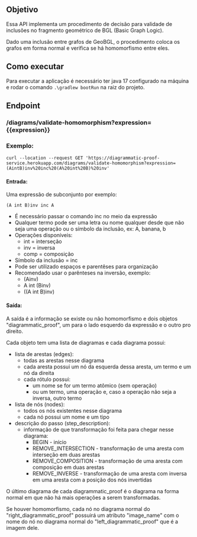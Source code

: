 ## Objetivo
Essa API implementa um procedimento de decisão para validade de inclusões no fragmento geométrico de BGL (Basic Graph Logic).

Dado uma inclusão entre grafos de GeoBGL, o procedimento coloca os grafos em forma normal e verifica se há homomorfismo entre eles.


## Como executar

Para executar a aplicação é necessário ter java 17 configurado na máquina e rodar o comando
``.\gradlew bootRun`` na raiz do projeto.

## Endpoint

### /diagrams/validate-homomorphism?expression={{expression}}

### Exemplo:
    curl --location --request GET 'https://diagrammatic-proof-service.herokuapp.com/diagrams/validate-homomorphism?expression=(AintB)inv%20inc%20(A%20int%20B)%20inv'
#### Entrada:
    
Uma expressão de subconjunto por exemplo:
  
    (A int B)inv inc A

- É necessário passar o comando inc no meio da expressão
- Qualquer termo pode ser uma letra ou nome qualquer desde que não seja uma operação ou o símbolo da inclusão, ex: A, banana, b
- Operações disponíveis:
  - int = interseção
  - inv = inversa
  - comp = composição
- Símbolo da inclusão = inc
- Pode ser utilizado espaços e parentêses para organização
- Recomendado usar o parênteses na inversão, exemplo:
  - (Ainv) 
  - A int (Binv)
  - ((A int B)inv)

#### Saída:

A saída é a informação se existe ou não homomorfismo e 
dois objetos "diagrammatic_proof", um para o
lado esquerdo da expressão e o outro pro direito.

Cada objeto tem uma lista de diagramas e cada diagrama possui:

  - lista de arestas (edges):
    - todas as arestas nesse diagrama
    - cada aresta possui um nó da esquerda dessa aresta, um termo e um nó da direita
    - cada rótulo possui:
      - um nome se for um termo atômico (sem operação)
      - ou um termo, uma operação e, caso a operação não seja a inversa, outro termo 
  - lista de nós (nodes):
    - todos os nós existentes nesse diagrama
    - cada nó possui um nome e um tipo
  - descrição do passo (step_description):
    - informação de que transformação foi feita para chegar nesse diagrama:
      - BEGIN - início
      - REMOVE_INTERSECTION - transformação de uma aresta com interseção em duas arestas
      - REMOVE_COMPOSITION - transformação de uma aresta com composição em duas arestas
      - REMOVE_INVERSE - transformação de uma aresta com inversa em uma aresta com a posição dos nós invertidas
  
O último diagrama de cada diagrammatic_proof é o diagrama na forma normal em que não há mais operações a serem transformadas.

Se houver homomorfismo, cada nó no diagrama normal do "right_diagrammatic_proof" possuirá
um atributo "image_name" com o nome do nó no diagrama normal do "left_diagrammatic_proof" que é a imagem
dele.

